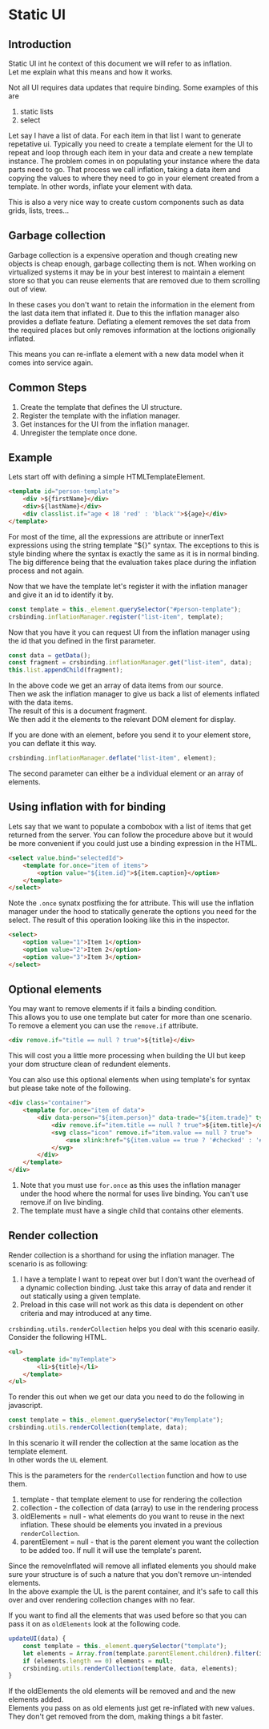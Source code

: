 # Static UI

## Introduction
Static UI int he context of this document we will refer to as inflation.  
Let me explain what this means and how it works.

Not all UI requires data updates that require binding.
Some examples of this are 

1. static lists
1. select

Let say I have a list of data. 
For each item in that list I want to generate repetative ui.
Typically you need to create a template element for the UI to repeat and loop through each item in your data and create a new template instance.
The problem comes in on populating your instance where the data parts need to go.
That process we call inflation, taking a data item and copying the values to where they need to go in your element created from a template.
In other words, inflate your element with data.

This is also a very nice way to create custom components such as data grids, lists, trees...

## Garbage collection
Garbage collection is a expensive operation and though creating new objects is cheap enough, garbage collecting them is not.
When working on virtualized systems it may be in your best interest to maintain a element store so that you can reuse elements that are removed due to them scrolling out of view.

In these cases you don't want to retain the information in the element from the last data item that inflated it.
Due to this the inflation manager also provides a deflate feature. 
Deflating a element removes the set data from the required places but only removes information at the loctions origionally inflated.

This means you can re-inflate a element with a new data model when it comes into service again.

## Common Steps

1. Create the template that defines the UI structure.
1. Register the template with the inflation manager.
1. Get instances for the UI from the inflation manager.
1. Unregister the template once done.

## Example

Lets start off with defining a simple HTMLTemplateElement.

```html
<template id="person-template">
    <div >${firstName}</div>
    <div>${lastName}</div>
    <div classlist.if="age < 18 'red' : 'black'">${age}</div>
</template>
```

For most of the time, all the expressions are attribute or innerText expressions using the string template "${}" syntax.
The exceptions to this is style binding where the syntax is exactly the same as it is in normal binding.
The big difference being that the evaluation takes place during the inflation process and not again.

Now that we have the template let's register it with the inflation manager and give it an id to identify it by.

```js
const template = this._element.querySelector("#person-template");
crsbinding.inflationManager.register("list-item", template);
```

Now that you have it you can request UI from the inflation manager using the id that you defined in the first parameter.

```js
const data = getData();
const fragment = crsbinding.inflationManager.get("list-item", data);
this.list.appendChild(fragment);
```

In the above code we get an array of data items from our source.  
Then we ask the inflation manager to give us back a list of elements inflated with the data items.  
The result of this is a document fragment.  
We then add it the elements to the relevant DOM element for display.

If you are done with an element, before you send it to your element store, you can deflate it this way.

```js
crsbinding.inflationManager.deflate("list-item", element);
```

The second parameter can either be a individual element or an array of elements.

## Using inflation with for binding
Lets say that we want to populate a combobox with a list of items that get returned from the server.
You can follow the procedure above but it would be more convenient if you could just use a binding expression in the HTML.

```html
<select value.bind="selectedId">
    <template for.once="item of items">
        <option value="${item.id}">${item.caption}</option>
    </template>
</select>
```

Note the `.once` synatx postfixing the for attribute.
This will use the inflation manager under the hood to statically generate the options you need for the select.
The result of this operation looking like this in the inspector.

```html
<select>
    <option value="1">Item 1</option>    
    <option value="2">Item 2</option>
    <option value="3">Item 3</option>
</select>
```

## Optional elements
You may want to remove elements if it fails a binding condition.  
This allows you to use one template but cater for more than one scenario.  
To remove a element you can use the `remove.if` attribute.

```html
<div remove.if="title == null ? true">${title}</div>
```

This will cost you a little more processing when building the UI but keep your dom structure clean of redundent elements.

You can also use this optional elements when using template's for syntax but please take note of the following.

```html
<div class="container">
    <template for.once="item of data">
        <div data-person="${item.person}" data-trade="${item.trade}" type="${item.type}" value="${item.value}">
            <div remove.if="item.title == null ? true">${item.title}</div>
            <svg class="icon" remove.if="item.value == null ? true">
                <use xlink:href="${item.value == true ? '#checked' : '#unchecked'}" />
            </svg>
        </div>
    </template>
</div>
```

1. Note that you must use `for.once` as this uses the inflation manager under the hood where the normal for uses live binding. You can't use remove.if on live binding.
1. The template must have a single child that contains other elements.

## Render collection
Render collection is a shorthand for using the inflation manager.
The scenario is as following:

1. I have a template I want to repeat over but I don't want the overhead of a dynamic collection binding. Just take this array of data and render it out statically using a given template.
1. Preload in this case will not work as this data is dependent on other criteria and may introduced at any time.

`crsbinding.utils.renderCollection` helps you deal with this scenario easily.  
Consider the following HTML.

```html
<ul>
    <template id="myTemplate">
        <li>${title}</li>
    </template>
</ul>
```

To render this out when we get our data you need to do the following in javascript.

```js
const template = this._element.querySelector("#myTemplate");
crsbinding.utils.renderCollection(template, data);
```

In this scenario it will render the collection at the same location as the template element.  
In other words the `UL` element.

This is the parameters for the `renderCollection` function and how to use them.

1. template - that template element to use for rendering the collection
1. collection - the collection of data (array) to use in the rendering process
1. oldElements = null - what elements do you want to reuse in the next inflation. These should be elements you invated in a previous `renderCollection`.
1. parentElement = null - that is the parent element you want the collection to be added too. If null it will use the template's parent.

Since the removeInflated will remove all inflated elements you should make sure your structure is of such a nature that you don't remove un-intended elements.  
In the above example the UL is the parent container, and it's safe to call this over and over rendering collection changes with no fear.

If you want to find all the elements that was used before so that you can pass it on as `oldElements` look at the following code.

```js
updateUI(data) {
    const template = this._element.querySelector("template");
    let elements = Array.from(template.parentElement.children).filter(item => item.__inflated == true);
    if (elements.length == 0) elements = null;
    crsbinding.utils.renderCollection(template, data, elements);
}
```

If the oldElements the old elements will be removed and and the new elements added.  
Elements you pass on as old elements just get re-inflated with new values.   
They don't get removed from the dom, making things a bit faster.


